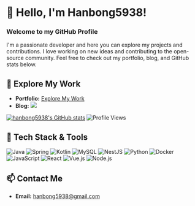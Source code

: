 # 👋 Hello, I'm Hanbong5938!

### Welcome to my GitHub Profile

I'm a passionate developer and here you can explore my projects and contributions. I love working on new ideas and contributing to the open-source community. Feel free to check out my portfolio, blog, and GitHub stats below.


## 🌟 Explore My Work

- **Portfolio:** [Explore My Work](https://hanbong5938.github.io/portfolio/)
- **Blog:** [![](https://img.shields.io/badge/-Tistory%20-black?style=flat-square&logo=tistory)](https://uriu.tistory.com/)

[![hanbong5938's GitHub stats](https://github-readme-stats.vercel.app/api?username=hanbong5938&count_private=true&show_icons=true&theme=radical)](https://github.com/anuraghazra/github-readme-stats)
![Profile Views](https://komarev.com/ghpvc/?username=hanbong5938&color=brightgreen)


## 🔧 Tech Stack & Tools

![Java](https://img.shields.io/badge/-Java-181717?style=flat-square&logo=java)
![Spring](https://img.shields.io/badge/-Spring-181717?style=flat-square&logo=spring)
![Kotlin](https://img.shields.io/badge/-Kotlin-181717?style=flat-square&logo=kotlin)
![MySQL](https://img.shields.io/badge/-MySQL-181717?style=flat-square&logo=mysql)
![NestJS](https://img.shields.io/badge/-NestJS-181717?style=flat-square&logo=nestjs)
![Python](https://img.shields.io/badge/-Python-181717?style=flat-square&logo=python)
![Docker](https://img.shields.io/badge/-Docker-181717?style=flat-square&logo=docker)
![JavaScript](https://img.shields.io/badge/-JavaScript-181717?style=flat-square&logo=javascript)
![React](https://img.shields.io/badge/-React-181717?style=flat-square&logo=react)
![Vue.js](https://img.shields.io/badge/-Vue.js-181717?style=flat-square&logo=vue.js)
![Node.js](https://img.shields.io/badge/-Node.js-181717?style=flat-square&logo=node.js)





## 📫 Contact Me

- **Email:** hanbong5938@gmail.com


